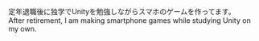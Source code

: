 定年退職後に独学でUnityを勉強しながらスマホのゲームを作ってます。<br>
After retirement, I am making smartphone games while studying Unity on my own.

<!-- 👋 Hi, I’m Ryohei isono.
<!-- 👀 I’m interested in video game development.
<!-- 🌱 I’m currently learning Unity.
<!-- 💞️ I’m looking to collaborate on ...
<!-- 📫 How to reach me ...

<!---
Risono/Risono is a ✨ special ✨ repository because its `README.md` (this file) appears on your GitHub profile.
You can click the Preview link to take a look at your changes.
--->
